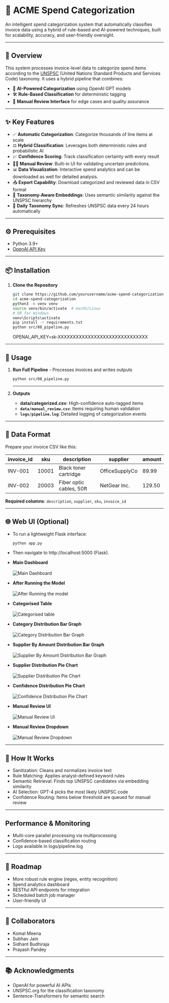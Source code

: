 # 🧾 ACME Spend Categorization

An intelligent spend categorization system that automatically classifies invoice data using a hybrid of rule-based and AI-powered techniques, built for scalability, accuracy, and user-friendly oversight.

---

## 🚀 Overview

This system processes invoice-level data to categorize spend items according to the [UNSPSC](https://www.unspsc.org/) (United Nations Standard Products and Services Code) taxonomy. It uses a hybrid pipeline that combines:

- 🧠 **AI-Powered Categorization** using OpenAI GPT models  
- 🛠️ **Rule-Based Classification** for deterministic tagging  
- 👀 **Manual Review Interface** for edge cases and quality assurance  

---

## ✨ Key Features

- ✅ **Automatic Categorization**: Categorize thousands of line items at scale  
- ⚖️ **Hybrid Classification**: Leverages both deterministic rules and probabilistic AI  
- 📈 **Confidence Scoring**: Track classification certainty with every result  
- 🧑‍💼 **Manual Review**: Built-in UI for validating uncertain predictions.  
- 📊 **Data Visualization**: Interactive spend analytics and can be downloaded as well for detailed analysis. 
- 📤 **Export Capability**: Download categorized and reviewed data in CSV format  
- 🧠 **Taxonomy-Aware Embeddings**: Uses semantic similarity against the UNSPSC hierarchy  
- 🔁 **Daily Taxonomy Sync**: Refreshes UNSPSC data every 24 hours automatically  

---

## ⚙️ Prerequisites

   - Python 3.9+
   - [OpenAI API Key](https://platform.openai.com/account/api-keys)

---


## 📦 Installation


1. **Clone the Repository**
   ```bash
   git clone https://github.com/yourusername/acme-spend-categorization.git
   cd acme-spend-categorization
   python3 -m venv venv
   source venv/bin/activate  # macOS/Linux
   # OR for Windows
   venv\Scripts\activate
   pip install -r requirements.txt
   python src/08_pipeline.py
   ```
   OPENAI_API_KEY=sk-XXXXXXXXXXXXXXXXXXXXXXXXXXXXXX


---

## 🧪 Usage

1. **Run Full Pipeline** - Processes invoices and writes outputs

   ```bash
   python src/08_pipeline.py
   ```

   ---

2. **Outputs**

   - **data/categorized.csv**: High-confidence auto-tagged items  
   - **`data/manual_review.csv`**: Items requiring human validation  
   - **`logs/pipeline.log`**: Detailed logging of categorization events  


---


## 📁 Data Format

Prepare your invoice CSV like this:

| invoice_id | sku   | description               | supplier       | amount |
|------------|-------|---------------------------|----------------|--------|
| INV-001    | 10001 | Black toner cartridge     | OfficeSupplyCo | 89.99  |
| INV-002    | 20003 | Fiber optic cables, 50ft  | NetGear Inc.   | 129.50 |

**Required columns**: `description`, `supplier`, `sku`, `invoice_id`

---

## 🌐 Web UI (Optional)
   - To run a lightweight Flask interface:

     ````bash
     python app.py
     ````
   - Then navigate to http://localhost:5000 (Flask).
   
   - **Main Dashboard**<br><br>![Main Dashboard](https://github.com/komal2203/acme-spend-categorization/blob/main/ui_images_for_readme/main_dashboard1.png)
   - **After Running the Model**<br><br>![After Running the model](https://github.com/komal2203/acme-spend-categorization/blob/main/ui_images_for_readme/main_dashboard2.png)
   - **Categorised Table**<br><br>![Categorised table](https://github.com/komal2203/acme-spend-categorization/blob/main/ui_images_for_readme/categorised_table.png)
   - **Category Distribution Bar Graph**<br><br>![Category Distribution Bar Graph](https://github.com/komal2203/acme-spend-categorization/blob/main/ui_images_for_readme/category_distribution_bar_graph.png)
   - **Supplier By Amount Distribution Bar Graph**<br><br>![ Supplier By Amount Distribution Bar Graph](https://github.com/komal2203/acme-spend-categorization/blob/main/ui_images_for_readme/supplier_amount_distribution.png)
   - **Supplier Distribution Pie Chart**<br><br>![Supplier Distribution Pie Chart](https://github.com/komal2203/acme-spend-categorization/blob/main/ui_images_for_readme/supplier_distribution_pie_chart.png)
   - **Confidence Distribution Pie Chart**<br><br>![Confidence Distribution Pie Chart](https://github.com/komal2203/acme-spend-categorization/blob/main/ui_images_for_readme/confidence_distribution_pie_chart.png)
   - **Manual Review UI**<br><br>![Manual Review UI](https://github.com/komal2203/acme-spend-categorization/blob/main/ui_images_for_readme/manual_review_ui.png)
   - **Manual Review Dropdown**<br><br>![Manual Review Dropdown](https://github.com/komal2203/acme-spend-categorization/blob/main/ui_images_for_readme/manual_review_dropdown.png)



---

## 🧠 How It Works
   - Sanitization: Cleans and normalizes invoice text
   - Rule Matching: Applies analyst-defined keyword rules
   - Semantic Retrieval: Finds top UNSPSC candidates via embedding similarity
   - AI Selection: GPT-4 picks the most likely UNSPSC code
   - Confidence Routing: Items below threshold are queued for manual review

---

## Performance & Monitoring
   - Multi-core parallel processing via multiprocessing
   - Confidence-based classification routing
   - Logs available in logs/pipeline.log

---


## 📅 Roadmap
   - More robust rule engine (regex, entity recognition)
   - Spend analytics dashboard
   - RESTful API endpoints for integration
   - Scheduled batch job manager
   - User-friendly UI

---

## 🤝 Collaborators
   - Komal Meena
   - Subhav Jain
   - Sidhant Budhiraja
   - Prayash Pandey

---

## 📚 Acknowledgments
   - OpenAI for powerful AI APIs
   - UNSPSC.org for the classification taxonomy
   - Sentence-Transformers for semantic search


